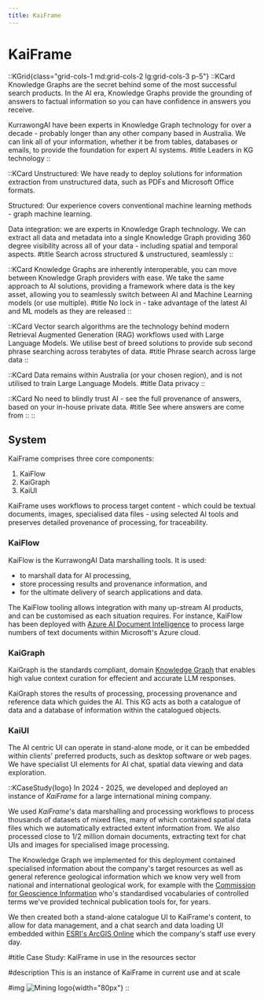 ```yaml
---
title: KaiFrame
---
```

# KaiFrame

::KGrid{class="grid-cols-1 md:grid-cols-2 lg:grid-cols-3 p-5"}
::KCard
Knowledge Graphs are the secret behind some of the most successful search products. In the AI era, Knowledge Graphs provide the grounding of answers to factual information so you can have confidence in answers you receive.

KurrawongAI have been experts in Knowledge Graph technology for over a decade - probably longer than any other company based in Australia. We can link all of your information, whether it be from tables, databases or emails, to provide the foundation for expert AI systems.
#title
Leaders in KG technology
::

::KCard
Unstructured: We have ready to deploy solutions for information extraction from unstructured data, such as PDFs and Microsoft Office formats.

Structured: Our experience covers conventional machine learning methods - graph machine learning.

Data integration: we are experts in Knowledge Graph technology. We can extract all data and metadata into a single Knowledge Graph providing 360 degree visibility across all of your data - including spatial and temporal aspects.
#title
Search across structured & unstructured, seamlessly
::

::KCard
Knowledge Graphs are inherently interoperable, you can move between Knowledge Graph providers with ease. We take the same approach to AI solutions, providing a framework where data is the key asset, allowing you to seamlessly switch between AI and Machine Learning models (or use multiple).
#title
No lock in - take advantage of the latest AI and ML models as they are released
::

::KCard
Vector search algorithms are the technology behind modern Retrieval Augmented Generation (RAG) workflows used with Large Language Models. We utilise best of breed solutions to provide sub second phrase searching across terabytes of data.
#title
Phrase search across large data
::

::KCard
Data remains within Australia (or your chosen region), and is not utilised to train Large Language Models.
#title
Data privacy
::

::KCard
No need to blindly trust AI - see the full provenance of answers, based on your in-house private data.
#title
See where answers are come from
::
::

## System

KaiFrame comprises three core components:

1. KaiFlow
2. KaiGraph
3. KaiUI

KaiFrame uses workflows to process target content - which could be textual documents,
images, specialised data files - using selected AI tools and preserves detailed 
provenance of processing, for traceability.

### KaiFlow

KaiFlow is the KurrawongAI Data marshalling tools. It is used:

- to marshall data for AI processing,
- store processing results and provenance information, and
- for the ultimate delivery of search applications and data.

The KaiFlow tooling allows integration with many up-stream AI products, and can be
customised as each situation requires. For instance, KaiFlow has been deployed with
[Azure AI Document Intelligence](https://azure.microsoft.com/en-us/products/ai-services/ai-document-intelligence)
to process large numbers of text documents within Microsoft's Azure cloud.

### KaiGraph

KaiGraph is the standards compliant, domain [Knowledge Graph](https://en.wikipedia.org/wiki/Knowledge_graph)
that enables high value context curation for effecient and accurate LLM responses.

KaiGraph stores the results of processing, processing provenance and reference data
which guides the AI. This KG acts as both a catalogue of data and a database of
information within the catalogued objects.

### KaiUI

The AI centric UI can operate in stand-alone mode, or it can be embedded
within clients' preferred products, such as desktop software or web pages. We have
specialist UI elements for AI chat, spatial data viewing and data exploration.

::KCaseStudy{logo}
In 2024 - 2025, we developed and deployed an instance of _KaiFrame_ for a large international mining company. 

We used _KaiFrame_'s data marshalling and processing workflows to process thousands of datasets of mixed files, many of which contained spatial data files which we automatically extracted extent information from. We also processed close to 1/2 million domain documents, extracting text for chat UIs and images for specialised image processing.

The Knowledge Graph we implemented for this deployment contained specialised information about the company's target resources as well as general reference geological information which we know very well from national and international geological work, for example with the [Commission for Geoscience Information](https://cgi-iugs.org/) who's standardised vocabularies of controlled terms we've provided technical publication tools for, for years.

We then created both a stand-alone catalogue UI to KaiFrame's content, to allow for data management, and a chat search and data loading UI embedded within [ESRI's ArcGIS Online](https://www.arcgis.com) which the company's staff use every day.

#title
Case Study: KaiFrame in use in the resources sector

#description
This is an instance of KaiFrame in current use and at scale

#img
![Mining logo](/img/logo-mining.jpg){width="80px"}
::